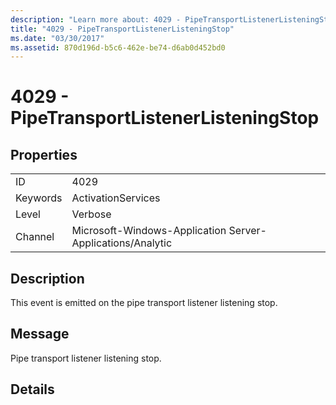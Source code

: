 ```yaml
---
description: "Learn more about: 4029 - PipeTransportListenerListeningStop"
title: "4029 - PipeTransportListenerListeningStop"
ms.date: "03/30/2017"
ms.assetid: 870d196d-b5c6-462e-be74-d6ab0d452bd0
---
```

# 4029 - PipeTransportListenerListeningStop

## Properties  
  
|||  
|-|-|  
|ID|4029|  
|Keywords|ActivationServices|  
|Level|Verbose|  
|Channel|Microsoft-Windows-Application Server-Applications/Analytic|  
  
## Description  

 This event is emitted on the pipe transport listener listening stop.  
  
## Message  

 Pipe transport listener listening stop.  
  
## Details
